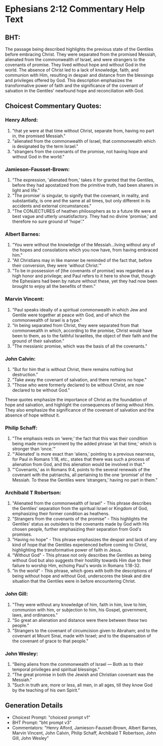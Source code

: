 # Ephesians 2:12 Commentary Help Text

## BHT:
The passage being described highlights the previous state of the Gentiles before embracing Christ. They were separated from the promised Messiah, alienated from the commonwealth of Israel, and were strangers to the covenants of promise. They lived without hope and without God in the world. The absence of Christ led to a lack of knowledge, faith, and communion with Him, resulting in despair and distance from the blessings and privileges offered by God. This description emphasizes the transformative power of faith and the significance of the covenant of salvation in the Gentiles' newfound hope and reconciliation with God.

## Choicest Commentary Quotes:
### Henry Alford:
1) "that ye were at that time without Christ, separate from, having no part in, the promised Messiah."
2) "alienated from the commonwealth of Israel, that commonwealth which is designated by the term Israel."
3) "strangers from the covenants of the promise, not having hope and without God in the world."

### Jamieson-Fausset-Brown:
1. "The expression, 'alienated from,' takes it for granted that the Gentiles, before they had apostatized from the primitive truth, had been sharers in light and life."
2. "The promise' is singular, to signify that the covenant, in reality, and substantially, is one and the same at all times, but only different in its accidents and external circumstances."
3. "The CONJECTURES of heathen philosophers as to a future life were at best vague and utterly unsatisfactory. They had no divine 'promise,' and therefore no sure ground of 'hope'."

### Albert Barnes:
1. "You were without the knowledge of the Messiah...living without any of the hopes and consolations which you now have, from having embraced him."
2. "All Christians may in like manner be reminded of the fact that, before their conversion, they were 'without Christ.'"
3. "To be in possession of [the covenants of promise] was regarded as a high honor and privilege; and Paul refers to it here to show that, though the Ephesians had been by nature without these, yet they had now been brought to enjoy all the benefits of them."

### Marvin Vincent:
1. "Paul speaks ideally of a spiritual commonwealth in which Jew and Gentile were together at peace with God, and of which the commonwealth of Israel is a type."
2. "In being separated from Christ, they were separated from that commonwealth in which, according to the promise, Christ would have been to them, as to the faithful Israelites, the object of their faith and the ground of their salvation."
3. "The messianic promise, which was the basis of all the covenants."

### John Calvin:
1. "But for him that is without Christ, there remains nothing but destruction."
2. "Take away the covenant of salvation, and there remains no hope."
3. "Those who were formerly declared to be without Christ, are now declared to be without God."

These quotes emphasize the importance of Christ as the foundation of hope and salvation, and highlight the consequences of being without Him. They also emphasize the significance of the covenant of salvation and the absence of hope without it.

### Philip Schaff:
1. "The emphasis rests on ‘were;’ the fact that this was their condition being made more prominent by the added phrase ‘at that time,’ which is stronger than ‘once.’"
2. "'Alienated’ is more exact than ‘aliens,’ pointing to a previous nearness, for Paul in Romans 1:18, etc., states that there was such a process of alienation from God, and this alienation would be involved in that."
3. "'Covenants,’ as in Romans 9:4, points to the several renewals of the covenant with the patriarchs, all pertaining to the one ‘promise’ of the Messiah. To these the Gentiles were ‘strangers,’ having no part in them."

### Archibald T Robertson:
1. "Alienated from the commonwealth of Israel" - This phrase describes the Gentiles' separation from the spiritual Israel or Kingdom of God, emphasizing their former condition as heathens.
2. "Strangers from the covenants of the promise" - This highlights the Gentiles' status as outsiders to the covenants made by God with His chosen people, further emphasizing their separation from God's promises.
3. "Having no hope" - This phrase emphasizes the despair and lack of any kind of hope that the Gentiles experienced before coming to Christ, highlighting the transformative power of faith in Jesus.
4. "Without God" - This phrase not only describes the Gentiles as being without God but also suggests their hostility towards Him due to their failure to worship Him, echoing Paul's words in Romans 1:18-32.
5. "In the world" - This phrase, which goes with both the descriptions of being without hope and without God, underscores the bleak and dire situation that the Gentiles were in before encountering Christ.

### John Gill:
1. "They were without any knowledge of him, faith in him, love to him, communion with him, or subjection to him, his Gospel, government, laws, and ordinances."
2. "So great an alienation and distance were there between these two people."
3. "Strangers to the covenant of circumcision given to Abraham; and to the covenant at Mount Sinai, made with Israel; and to the dispensation of the covenant of grace to that people."

### John Wesley:
1. "Being aliens from the commonwealth of Israel — Both as to their temporal privileges and spiritual blessings."
2. "The great promise in both the Jewish and Christian covenant was the Messiah."
3. "Such in truth are, more or less, all men, in all ages, till they know God by the teaching of his own Spirit."


## Generation Details
- Choicest Prompt: "choicest prompt v1"
- BHT Prompt: "bht prompt v3"
- Commentators: "Henry Alford, Jamieson-Fausset-Brown, Albert Barnes, Marvin Vincent, John Calvin, Philip Schaff, Archibald T Robertson, John Gill, John Wesley"
